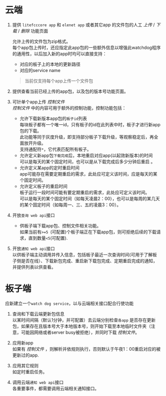 # 云端

1. 提供 `litefcccore app` 和 `elenet app` 或者其它app 的文件包的人工  _上传_ / _下载_ / _删除_  功能页面

    允许上传的文件包为zip格式。    
    每个app包上传时，还应指定此app包的一些额外信息以增强此watchdog程序的通用性，以后加入新的app时均可以直接支持：    
    * 对应的板子上的本地的更新路径    
    * 对应的service name    

    > 当前仅支持每个app上传一个文件包

2. 提供查看当前已经上传的app包，以及包的版本号功能页面。   
3. 可针单个app上传 _控制文件_     
   _控制文件_ 中的内容可用于额外的控制功能，控制功能包括：
    * 允许下载新版本app包的`板子id`列表    
        每块板子都有一个唯一id，只有板子的id在此列表中时，板子才进行新app包的下载。    
        此功能等同于灰度升级，即支持部分板子下载升级，等观察稳定后，再全面放开升级。    
        支持通配符`*`，它代表匹配所有板子。
    * 允许定义新app包`下载完成`后，本地重启对应app(以起效新版本)的时间    
        可以是每天的某个固定时间，也可以是从下载完成后多少分钟后重启 。
    * 允许定义某app的定时重启时间    
        app可能存在需要定期重启的需求，此处应可定义该时间，应是每天的某个固定时间。
    * 允许定义板子的重启时间    
        板子运行一段时间可能有要定期重启的需求，此处应可定义该时间。    
        可以是每天的某个固定时间（如每天凌晨2：00），也可以是每周的某几天的某个固定时间（如每周一、三、五的凌晨3：00）。
4. 开放`查询 web api`接口    
    * 供板子端下载app包、控制文件相关功能。    
        如果当前有`>=5 `(可配置)个板子端正在下载app包，则可拒绝后续的下载请求，直到数量`<5`(可配置). 
5. 开放`通知 web api`接口    
    以供板子端主动调用并传入信息，包括板子最近一次查询时间(可用于了解板子侧是否在线）、下载新包完成、重启新下载包完成、定期重启完成的通知，并提供列表以供查看。   

# 板子端
应新建立一个`watch dog service`，以与云端相关接口配合行使功能
1. 查询和下载云端更新包信息    
    以某时间间隔（默认1分钟，并可配置）去云端分别检查`各app` 是否存在更新包，如果存在且版本号大于本地版本号，则开始下载至本地临时文件夹（注意，可能因网络或者server busy被拒绝），并同时下载 _控制文件_。
2. 应用新app    
    如果有 _控制文件_ ，则解析并依规则执行，否则默认于午夜1：00重启对应的被更新过的app.

3. 应用其它规则    
    如定时重启任务。         

4. 调用云端`通知 web api`接口    
    各重要事件，都需要调用云端相关通知接口。
